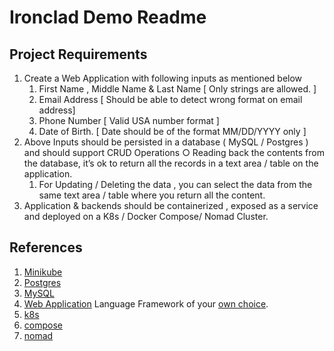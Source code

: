 # Ironclad Demo Readme

## Project Requirements

1. Create a Web Application with following inputs as mentioned below
   1. First Name , Middle Name & Last Name [ Only strings are allowed. ]
   2. Email Address [ Should be able to detect wrong format on email address]
   3. Phone Number [ Valid USA number format ]
   4. Date of Birth. [ Date should be of the format MM/DD/YYYY only ]
2. Above Inputs should be persisted in a database ( MySQL / Postgres ) and should support CRUD Operations ○ Reading back the contents from the database, it’s ok to return all the records in a text area / table on the application.
   1. For Updating / Deleting the data , you can select the data from the same text area / table where you return all the content.
3. Application & backends should be containerized , exposed as a service and deployed on a K8s / Docker Compose/ Nomad Cluster.

## References

1. [Minikube](https://minikube.sigs.k8s.io/docs/start/)
2. [Postgres](https://hub.docker.com/_/postgres)
3. [MySQL](https://hub.docker.com/_/mysql)
4. [Web Application](https://flask.palletsprojects.com/en/stable/) Language Framework
    of your [own choice](https://www.djangoproject.com/).
5. [k8s](https://kubernetes.io/docs/home/)
6. [compose](https://docs.docker.com/compose/)
7. [nomad](https://www.nomadproject.io/)
